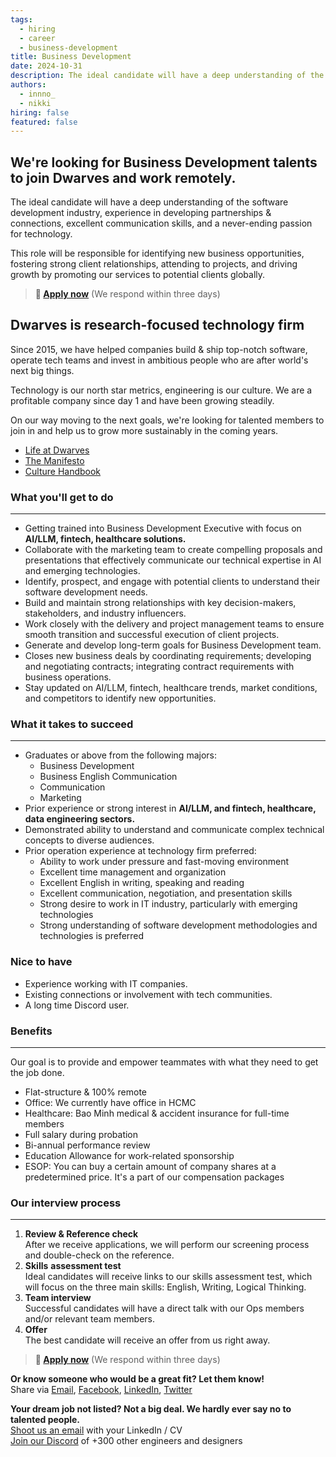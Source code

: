 ```yaml
---
tags:
  - hiring
  - career
  - business-development
title: Business Development
date: 2024-10-31
description: The ideal candidate will have a deep understanding of the software development industry, experience in developing partnerships & connections, excellent communication skills, and a never-ending passion for technology.
authors:
  - innno_
  - nikki
hiring: false
featured: false
---
```


## We're looking for Business Development talents to join Dwarves and work remotely.
The ideal candidate will have a deep understanding of the software development industry, experience in developing partnerships & connections, excellent communication skills, and a never-ending passion for technology.

This role will be responsible for identifying new business opportunities, fostering strong client relationships, attending to projects, and driving growth by promoting our services to potential clients globally.

> **🤘 <a href="mailto:spawn@d.foundation">Apply now</a>** (We respond within three days)

## Dwarves is research-focused technology firm
Since 2015, we have helped companies build & ship top-notch software, operate tech teams and invest in ambitious people who are after world's next big things.

Technology is our north star metrics, engineering is our culture. We are a profitable company since day 1 and have been growing steadily.

On our way moving to the next goals, we're looking for talented members to join in and help us to grow more sustainably in the coming years.

- [Life at Dwarves](https://memo.d.foundation/careers/additional-info/life-at-dwarves/)
- [The Manifesto](https://memo.d.foundation/careers/additional-info/the-manifesto/)
- [Culture Handbook](https://memo.d.foundation/careers/additional-info/culture-handbook/)

### What you'll get to do
---

- Getting trained into Business Development Executive with focus on **AI/LLM, fintech, healthcare solutions.**
- Collaborate with the marketing team to create compelling proposals and presentations that effectively communicate our technical expertise in AI and emerging technologies.
- Identify, prospect, and engage with potential clients to understand their software development needs.
- Build and maintain strong relationships with key decision-makers, stakeholders, and industry influencers.
- Work closely with the delivery and project management teams to ensure smooth transition and successful execution of client projects.
- Generate and develop long-term goals for Business Development team.
- Closes new business deals by coordinating requirements; developing and negotiating contracts; integrating contract requirements with business operations.
- Stay updated on AI/LLM, fintech, healthcare trends, market conditions, and competitors to identify new opportunities.

### What it takes to succeed
---

- Graduates or above from the following majors:
    - Business Development
    - Business English Communication
    - Communication
    - Marketing
- Prior experience or strong interest in **AI/LLM, and fintech, healthcare, data engineering sectors.**
- Demonstrated ability to understand and communicate complex technical concepts to diverse audiences.
- Prior operation experience at technology firm preferred:
    - Ability to work under pressure and fast-moving environment
    - Excellent time management and organization
    - Excellent English in writing, speaking and reading
    - Excellent communication, negotiation, and presentation skills
    - Strong desire to work in IT industry, particularly with emerging technologies
    - Strong understanding of software development methodologies and technologies is preferred

### Nice to have
- Experience working with IT companies.
- Existing connections or involvement with tech communities.
- A long time Discord user.

### Benefits
---

Our goal is to provide and empower teammates with what they need to get the job done.

- Flat-structure & 100% remote
- Office: We currently have office in HCMC
- Healthcare: Bao Minh medical & accident insurance for full-time members
- Full salary during probation
- Bi-annual performance review
- Education Allowance for work-related sponsorship
- ESOP: You can buy a certain amount of company shares at a predetermined price. It's a part of our compensation packages

### Our interview process
---

1. **Review & Reference check**<br>After we receive applications, we will perform our screening process and double-check on the reference.
2. **Skills** **assessment test**<br>Ideal candidates will receive links to our skills assessment test, which will focus on the three main skills: English, Writing, Logical Thinking.
3. **Team interview**<br>Successful candidates will have a direct talk with our Ops members and/or relevant team members.
4. **Offer**<br>The best candidate will receive an offer from us right away.

> **🤘 <a href="mailto:spawn@d.foundation">Apply now</a>** (We respond within three days)

**Or know someone who would be a great fit? Let them know!**\
Share via [Email](mailto:spawn@d.foundation), [Facebook](https://www.facebook.com/dwarvesf), [LinkedIn](https://www.linkedin.com/company/dwarvesf/), [Twitter](https://twitter.com/dwarvesf.)

**Your dream job not listed? Not a big deal. We hardly ever say no to talented people.**\
[Shoot us an email](mailto:spawn@d.foundation) with your LinkedIn / CV\
[Join our Discord](https://discord.gg/dwarvesv) of +300 other engineers and designers
